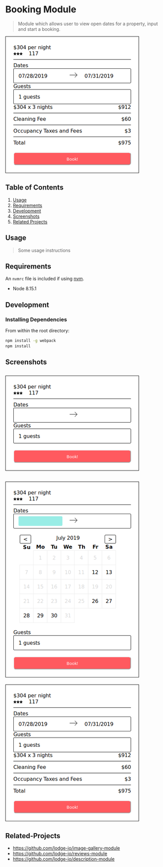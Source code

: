 # Booking Module

> Module which allows user to view open dates for a property, input and start a booking. 

![Booking Module step 3](screenshots/BookingModule3.png)


  
## Table of Contents

1. [Usage](#Usage)
1. [Requirements](#requirements)
1. [Development](#development)
1. [Screenshots](#screenshots)
1. [Related Projects](#Related-Projects)

## Usage

> Some usage instructions

## Requirements

An `nvmrc` file is included if using [nvm](https://github.com/creationix/nvm).

- Node 8.15.1

## Development

### Installing Dependencies

From within the root directory:

```sh
npm install -g webpack
npm install
```
## Screenshots
![Booking Module step 1](screenshots/BookingModule1.png)
---
![Booking Module step 2](screenshots/BookingModule2.png)
---
![Booking Module step 3](screenshots/BookingModule3.png)


## Related-Projects

  - https://github.com/lodge-io/image-gallery-module 
  - https://github.com/lodge-io/reviews-module
  - https://github.com/lodge-io/description-module
